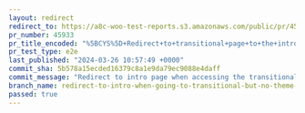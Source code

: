 ```yaml
---
layout: redirect
redirect_to: https://a8c-woo-test-reports.s3.amazonaws.com/public/pr/45933/e2e/index.html
pr_number: 45933
pr_title_encoded: "%5BCYS%5D+Redirect+to+transitional+page+to+the+intro+page+if+the+theme+is+not+modified"
pr_test_type: e2e
last_published: "2024-03-26 10:57:49 +0000"
commit_sha: 5b578a15ecded16379c8a1e9da79ec9088e4daff
commit_message: "Redirect to intro page when accessing the transitional page if no cus…"
branch_name: redirect-to-intro-when-going-to-transitional-but-no-theme-mods
passed: true
---
```

